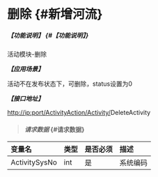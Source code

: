 # 删除 {#新增河流}

##### _【功能说明】_ {#【功能说明】}

活动模块-删除

_**【应用场景】**_

活动不在发布状态下，可删除，status设置为0

_**【接口地址】**_

[http://ip:port/ActivityAction/Activity/](http://ip:port/HMAction/River/AddRiver)DeleteActivity

> #### _请求数据_ {#请求数据}

| 变量名 | 类型 | 是否必须 | 描述 |
| :--- | :--- | :--- | :--- |
| ActivitySysNo | int | 是 | 系统编码 |



